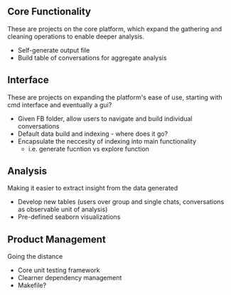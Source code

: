 ## Core Functionality 
These are projects on the core platform, which expand the gathering and cleaning operations to enable deeper analysis.

* Self-generate output file 
* Build table of conversations for aggregate analysis

## Interface
These are projects on expanding the platform's ease of use, starting with cmd interface and eventually a gui?

* Given FB folder, allow users to navigate and build individual conversations
* Default data build and indexing - where does it go?
* Encapsulate the neccesity of indexing into main functionality 
  - i.e. generate fucntion vs explore function

## Analysis
Making it easier to extract insight from the data generated 

* Develop new tables (users over group and single chats, conversations as observable unit of analysis)
* Pre-defined seaborn visualizations

## Product Management
Going the distance

* Core unit testing framework
* Clearner dependency management
* Makefile?
